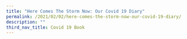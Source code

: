 ```yaml
---
title: "Here Comes The Storm Now: Our Covid 19 Diary"
permalink: /2021/02/02/here-comes-the-storm-now-our-covid-19-diary/
description: ""
third_nav_title: Covid 19 Book
---
```

